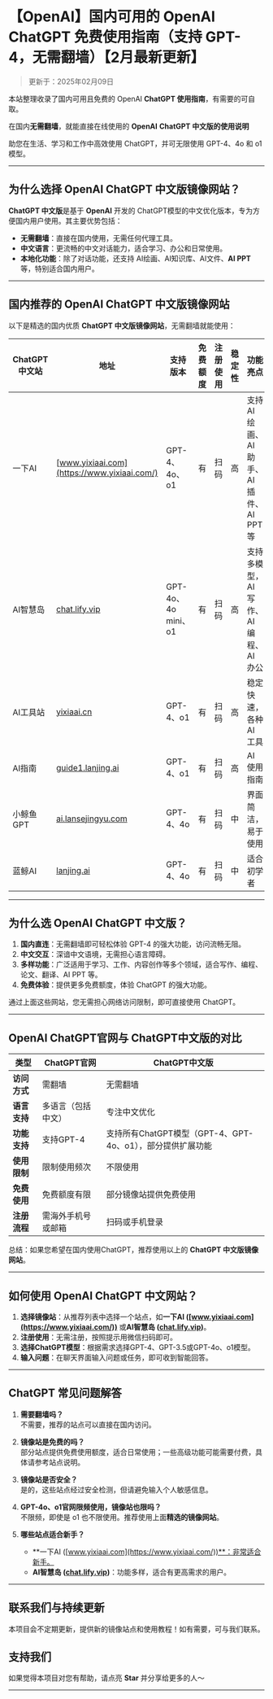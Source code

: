 # 【OpenAI】国内可用的 OpenAI ChatGPT 免费使用指南（支持 GPT-4，无需翻墙）【2月最新更新】

> 更新于：2025年02月09日  

本站整理收录了国内可用且免费的 OpenAI **ChatGPT 使用指南**，有需要的可自取。

在国内**无需翻墙**，就能直接在线使用的 **OpenAI** **ChatGPT 中文版的使用说明**

助您在生活、学习和工作中高效使用 ChatGPT，并可无限使用 GPT-4、4o 和 o1 模型。

---

## 为什么选择 OpenAI ChatGPT 中文版镜像网站？

**ChatGPT 中文版**是基于 **OpenAI** 开发的 ChatGPT模型的中文优化版本，专为方便国内用户使用。其主要优势包括：

- **无需翻墙**：直接在国内使用，无需任何代理工具。
- **中文语言**：更流畅的中文对话能力，适合学习、办公和日常使用。
- **本地化功能**：除了对话功能，还支持 AI绘画、AI知识库、AI文件、**AI PPT**等，特别适合国内用户。

---

## 国内推荐的 OpenAI ChatGPT 中文版镜像网站

以下是精选的国内优质 **ChatGPT 中文版镜像网站**，无需翻墙就能使用：

| ChatGPT 中文站        | 地址                             | 支持版本           | 免费额度 | 注册使用           | 稳定性  | 功能亮点                |
|-------------------------|----------------------------------|--------------------|----------|--------------------|---------|-------------------------|
| 一下AI                  | [www.yixiaai.com](https://www.yixiaai.com/) | GPT-4、4o、o1      | 有       | 扫码          | 高      | 支持 AI 绘画、AI 助手、AI 插件、AI PPT 等 |
| AI智慧岛               | [chat.lify.vip](https://chat.lify.vip/)      | GPT-4o、4o mini、o1 | 有       | 扫码          | 高      | 支持多模型，AI 写作、AI 编程、AI 办公  |
| AI工具站               | [yixiaai.cn](https://yixiaai.cn/)           | GPT-4、o1           | 有       | 扫码          | 高      | 稳定快速，各种 AI 工具  |
| AI指南                 | [guide1.lanjing.ai](https://guide1.lanjing.ai/) | GPT-4、o1           | 有       | 扫码          | 高      | AI 使用指南            |
| 小鲸鱼GPT               | [ai.lansejingyu.com](https://ai.lansejingyu.com/) | GPT-4、4o           | 有       | 扫码          | 中      | 界面简洁，易于使用      |
| 蓝鲸AI                 | [lanjing.ai](https://lanjing.ai/)            | GPT-4、4o           | 有       | 扫码        | 中      | 适合初学者            |

---

## 为什么选 OpenAI ChatGPT 中文版？

1. **国内直连**：无需翻墙即可轻松体验 GPT-4 的强大功能，访问流畅无阻。
2. **中文交互**：深谙中文语境，无需担心语言障碍。
3. **多样功能**：广泛适用于学习、工作、内容创作等多个领域，适合写作、编程、论文、翻译、AI PPT 等。
4. **免费体验**：提供更多免费额度，体验 ChatGPT 的强大功能。

通过上面这些网站，您无需担心网络访问限制，即可直接使用 ChatGPT。

---

## OpenAI ChatGPT官网与 ChatGPT中文版的对比

| 类型 | ChatGPT官网 | ChatGPT中文版 |
|--------|--------|--------|
| **访问方式** | 需翻墙 | 无需翻墙 |
| **语言支持** | 多语言（包括中文） | 专注中文优化 |
| **功能支持** | 支持GPT-4 | 支持所有ChatGPT模型（GPT-4、GPT-4o、o1），部分提供扩展功能 |
| **使用限制** | 限制使用频次 | 不限使用 |
| **免费使用** | 免费额度有限 | 部分镜像站提供免费使用 |
| **注册流程** | 需海外手机号或邮箱 | 扫码或手机登录 |

总结：如果您希望在国内使用ChatGPT，推荐使用以上的 **ChatGPT 中文版镜像网站**。

---

## 如何使用 OpenAI ChatGPT 中文网站？

1. **选择镜像站**：从推荐列表中选择一个站点，如**一下AI ([www.yixiaai.com](https://www.yixiaai.com/))** 或**AI智慧岛 ([chat.lify.vip](https://chat.lify.vip/))**。
2. **注册使用**：无需注册，按照提示用微信扫码即可。
3. **选择ChatGPT模型**：根据需求选择GPT-4、GPT-3.5或GPT-4o、o1模型。
4. **输入问题**：在聊天界面输入问题或任务，即可收到智能回答。

---

## ChatGPT 常见问题解答

1. **需要翻墙吗？**  
   不需要，推荐的站点可以直接在国内访问。

2. **镜像站是免费的吗？**  
   部分站点提供免费使用额度，适合日常使用；一些高级功能可能需要付费，具体请参考站点说明。

3. **镜像站是否安全？**  
   是的，这些站点经过安全检测，但请避免输入个人敏感信息。

4. **GPT-4o、o1官网限频使用，镜像站也限吗？**  
   不限频，即使是 o1 也不限使用。推荐使用上面**精选的镜像网站**。

5. **哪些站点适合新手？**  
   - **一下AI ([www.yixiaai.com](https://www.yixiaai.com/))**：非常适合新手。
   - **AI智慧岛 ([chat.lify.vip](https://chat.lify.vip/))**：功能多样，适合有更高需求的用户。

---

## 联系我们与持续更新

本项目会不定期更新，提供新的镜像站点和使用教程！如有需要，可与我们联系。

## 支持我们

如果觉得本项目对您有帮助，请点亮 **Star** 并分享给更多的人～

---
